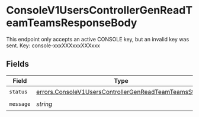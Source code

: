 # ConsoleV1UsersControllerGenReadTeamTeamsResponseBody

This endpoint only accepts an active CONSOLE key, but an invalid key was sent. Key: console-xxxXXXxxxXXXxxx


## Fields

| Field                                                                                                                          | Type                                                                                                                           | Required                                                                                                                       | Description                                                                                                                    |
| ------------------------------------------------------------------------------------------------------------------------------ | ------------------------------------------------------------------------------------------------------------------------------ | ------------------------------------------------------------------------------------------------------------------------------ | ------------------------------------------------------------------------------------------------------------------------------ |
| `status`                                                                                                                       | [errors.ConsoleV1UsersControllerGenReadTeamTeamsStatus](../../models/errors/consolev1userscontrollergenreadteamteamsstatus.md) | :heavy_check_mark:                                                                                                             | N/A                                                                                                                            |
| `message`                                                                                                                      | *string*                                                                                                                       | :heavy_check_mark:                                                                                                             | N/A                                                                                                                            |